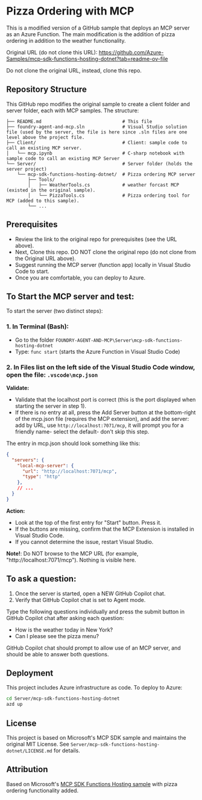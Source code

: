 # Pizza Ordering with MCP

This is a modified version of a GitHub sample that deploys an MCP server as an Azure Function. 
The main modification is the addition of pizza ordering in addition to the weather functionality.

Original URL (do not clone this URL): https://github.com/Azure-Samples/mcp-sdk-functions-hosting-dotnet?tab=readme-ov-file

Do not clone the original URL, instead, clone this repo.

## Repository Structure
This GitHub repo modifies the original sample to create a client folder and server folder, each with MCP samples. The structure:

```
├── README.md                              # This file
├── foundry-agent-and-mcp.sln              # Visual Studio solution file (used by the server, the file is here since .sln files are one level above the project file.
├── Client/                                # Client: sample code to call an existing MCP server.
│   └── mcp.ipynb                          # C-sharp notebook with sample code to call an existing MCP Server
└── Server/                                # Server folder (holds the server project)
    └── mcp-sdk-functions-hosting-dotnet/  # Pizza ordering MCP server
        ├── Tools/
        │   ├── WeatherTools.cs            # weather forcast MCP (existed in the original sample).
        │   └── PizzaTools.cs              # Pizza ordering tool for MCP (added to this sample).
        └── ...
```

## Prerequisites

- Review the link to the original repo for prerequisites (see the URL above).
- Next, Clone this repo. DO NOT clone the original repo (do not clone from the Original URL above).
- Suggest running the MCP server (function app) locally in Visual Studio Code to start.
- Once you are comfortable, you can deploy to Azure.

## To Start the MCP server and test:

To start the server (two distinct steps):

### 1. In Terminal (Bash):
- Go to the folder `FOUNDRY-AGENT-AND-MCP\Server\mcp-sdk-functions-hosting-dotnet`
- Type: `func start` (starts the Azure Function in Visual Studio Code)

### 2. In Files list on the left side of the Visual Studio Code window, open the file: `.vscode\mcp.json`

**Validate:**
- Validate that the localhost port is correct (this is the port displayed when starting the server in step 1).
- If there is no entry at all, press the Add Server button at the bottom-right of the mcp.json file (requires the MCP extension), and add the server: add by URL, use `http://localhost:7071/mcp`, it will prompt you for a friendly name- select the default- don't skip this step.

The entry in mcp.json should look something like this:

```json
{
  "servers": {
    "local-mcp-server": {
      "url": "http://localhost:7071/mcp",
      "type": "http"
    },
    // ...
  }
}
```

**Action:**
- Look at the top of the first entry for "Start" button. Press it.
- If the buttons are missing, confirm that the MCP Extension is installed in Visual Studio Code.
- If you cannot determine the issue, restart Visual Studio.

**Note!**: Do NOT browse to the MCP URL (for example, "http://localhost:7071/mcp"). Nothing is visible here.

## To ask a question:

1. Once the server is started, open a NEW GitHub Copilot chat.
2. Verify that GitHub Copilot chat is set to Agent mode.

Type the following questions individually and press the submit button in GitHub Copilot chat after asking each question:
- How is the weather today in New York?
- Can I please see the pizza menu?

GitHub Copilot chat should prompt to allow use of an MCP server, and should be able to answer both questions.

## Deployment

This project includes Azure infrastructure as code. To deploy to Azure:

```bash
cd Server/mcp-sdk-functions-hosting-dotnet
azd up
```

## License

This project is based on Microsoft's MCP SDK sample and maintains the original MIT License. See `Server/mcp-sdk-functions-hosting-dotnet/LICENSE.md` for details.

## Attribution

Based on Microsoft's [MCP SDK Functions Hosting sample](https://github.com/Azure-Samples/mcp-sdk-functions-hosting-dotnet) with pizza ordering functionality added.
